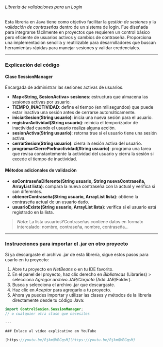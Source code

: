 ###### Librería de validaciones para un Login

Esta librería en Java tiene como objetivo facilitar la *gestión de sesiones* y la *validación de contraseñas* dentro de un sistema de login. Fue diseñada para integrarse fácilmente en proyectos que requieren un control básico pero eficiente de usuarios activos y cambios de contraseña. Proporciona una implementación sencilla y reutilizable para desarrolladores que buscan herramientas rápidas para manejar sesiones y validar credenciales.

---

### Explicación del código

#### Clase SessionManager

Encargada de administrar las sesiones activas de usuarios.

- **Map<String, SesionActiva> sesiones**: estructura que almacena las sesiones activas por usuario.
- **TIEMPO_INACTIVIDAD**: define el tiempo (en milisegundos) que puede estar inactiva una sesión antes de cerrarse automáticamente.
- **iniciarSesion(String usuario)**: inicia una nueva sesión para el usuario.
- **registrarActividad(String usuario)**: reinicia el temporizador de inactividad cuando el usuario realiza alguna acción.
- **sesionActiva(String usuario)**: retorna true si el usuario tiene una sesión activa.
- **cerrarSesion(String usuario)**: cierra la sesión activa del usuario.
- **programarCierrePorInactividad(String usuario)**: programa una tarea que revisa constantemente la actividad del usuario y cierra la sesión si excede el tiempo de inactividad.

#### Métodos adicionales de validación

- **esContraseñaDiferente(String usuario, String nuevaContraseña, ArrayList<String> lista)**: compara la nueva contraseña con la actual y verifica si son diferentes.
- **obtenerContraseña(String usuario, ArrayList<String> lista)**: obtiene la contraseña actual de un usuario dado.
- **usuarioExiste(String usuario, ArrayList<String> lista)**: verifica si el usuario está registrado en la lista.

> *Nota:* La lista usuariosYContraseñas contiene datos en formato intercalado: nombre, contraseña, nombre, contraseña...

---

### Instrucciones para importar el .jar en otro proyecto

Si ya descargaste el archivo .jar de esta librería, sigue estos pasos para usarlo en tu proyecto:

1. Abre tu proyecto en *NetBeans* o en tu IDE favorito.
2. En el panel del proyecto, haz clic derecho en *Bibliotecas* (Libraries) > selecciona *Agregar archivo JAR/Carpeta* (Add JAR/Folder).
3. Busca y selecciona el archivo .jar que descargaste.
4. Haz clic en *Aceptar* para agregarlo a tu proyecto.
5. Ahora ya puedes importar y utilizar las clases y métodos de la librería directamente desde tu código Java:

```java
import ControlSesion.SessionManager;
// o cualquier otra clase que necesites

---

### Enlace al video explicativo en YouTube

[https://youtu.be/RjkmQMBGqsM](https://youtu.be/RjkmQMBGqsM) 
